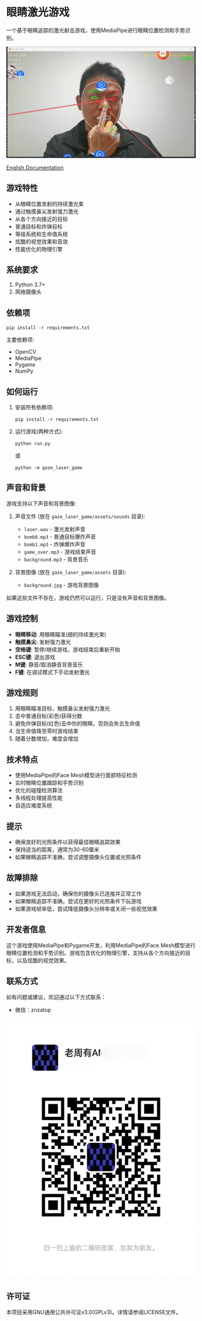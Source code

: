 # 眼睛激光游戏

一个基于眼睛追踪的激光射击游戏，使用MediaPipe进行眼睛位置检测和手势识别。

![眼睛激光游戏演示](https://github.com/wangqiqi/interesting_assets/raw/main/images/gaze_laser_game1.png)

[English Documentation](README.md)

## 游戏特性

- 从眼睛位置发射的持续激光束
- 通过触摸鼻尖发射强力激光
- 从各个方向接近的目标
- 普通目标和炸弹目标
- 等级系统和生命值系统
- 炫酷的视觉效果和音效
- 性能优化的物理引擎

## 系统要求

1. Python 3.7+
2. 网络摄像头

## 依赖项

```
pip install -r requirements.txt
```

主要依赖项:
- OpenCV
- MediaPipe
- Pygame
- NumPy

## 如何运行

1. 安装所有依赖项:
   ```
   pip install -r requirements.txt
   ```

2. 运行游戏(两种方式):
   ```
   python run.py
   ```
   或
   ```
   python -m gaze_laser_game
   ```

## 声音和背景

游戏支持以下声音和背景图像:

1. 声音文件 (放在 `gaze_laser_game/assets/sounds` 目录):
   - `laser.wav` - 激光发射声音
   - `bomb0.mp3` - 普通目标爆炸声音
   - `bomb1.mp3` - 炸弹爆炸声音
   - `game_over.mp3` - 游戏结束声音
   - `background.mp3` - 背景音乐

2. 背景图像 (放在 `gaze_laser_game/assets` 目录):
   - `background.jpg` - 游戏背景图像

如果这些文件不存在，游戏仍然可以运行，只是没有声音和背景图像。

## 游戏控制

- **眼睛移动**: 用眼睛瞄准(细的持续激光束)
- **触摸鼻尖**: 发射强力激光
- **空格键**: 暂停/继续游戏，游戏结束后重新开始
- **ESC键**: 退出游戏
- **M键**: 静音/取消静音背景音乐
- **F键**: 在调试模式下手动发射激光

## 游戏规则

1. 用眼睛瞄准目标，触摸鼻尖发射强力激光
2. 击中普通目标(彩色)获得分数
3. 避免炸弹目标(红色)击中你的眼睛，否则会失去生命值
4. 当生命值降至零时游戏结束
5. 随着分数增加，难度会增加

## 技术特点

- 使用MediaPipe的Face Mesh模型进行面部特征检测
- 实时眼睛位置跟踪和手势识别
- 优化的碰撞检测算法
- 多线程处理提高性能
- 自适应难度系统

## 提示

- 确保良好的光照条件以获得最佳眼睛追踪效果
- 保持适当的距离，通常为30-60厘米
- 如果眼睛追踪不准确，尝试调整摄像头位置或光照条件

## 故障排除

- 如果游戏无法启动，确保你的摄像头已连接并正常工作
- 如果眼睛追踪不准确，尝试在更好的光照条件下玩游戏
- 如果游戏帧率低，尝试降低摄像头分辨率或关闭一些视觉效果

## 开发者信息

这个游戏使用MediaPipe和Pygame开发，利用MediaPipe的Face Mesh模型进行眼睛位置检测和手势识别。游戏包含优化的物理引擎，支持从各个方向接近的目标，以及炫酷的视觉效果。

## 联系方式

如有问题或建议，欢迎通过以下方式联系：

- 微信：znzatop

![微信](https://github.com/wangqiqi/interesting_assets/blob/main/images/wechat.jpg)

## 许可证

本项目采用GNU通用公共许可证v3.0(GPLv3)。详情请参阅LICENSE文件。 